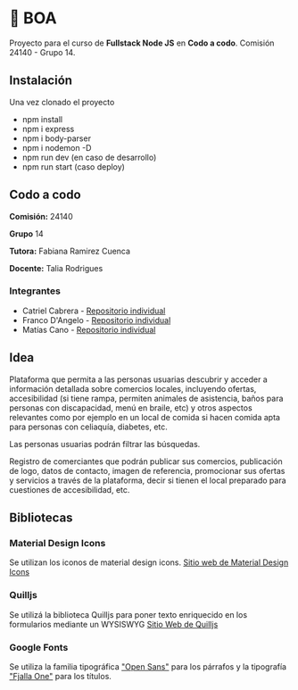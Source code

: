 
# 🐍 BOA

Proyecto para el curso de **Fullstack Node JS** en **Codo a codo**. Comisión 24140 - Grupo 14.

## Instalación

Una vez clonado el proyecto

- npm install
- npm i express
- npm i body-parser
- npm i nodemon -D
- npm run dev (en caso de desarrollo)
- npm run start (caso deploy)

## Codo a codo

**Comisión:** 24140

**Grupo** 14

**Tutora:** Fabiana Ramirez Cuenca

**Docente:** Talia Rodrigues

### Integrantes

- Catriel Cabrera - [Repositorio individual](https://github.com/catriel458/BOA.git)
- Franco D'Angelo - [Repositorio individual](https://github.com/Est133/BOA)
- Matías Cano - [Repositorio individual](https://github.com/matiascano/boa)


## Idea
Plataforma que permita a las personas usuarias descubrir y acceder a información detallada sobre comercios locales, incluyendo ofertas, accesibilidad (si tiene rampa, permiten animales de asistencia, baños para personas con discapacidad, menú en braile, etc) y otros aspectos relevantes como por ejemplo en un local de comida si hacen comida apta para personas con celiaquía, diabetes, etc. 

Las personas usuarias podrán filtrar las búsquedas.

Registro de comerciantes que podrán publicar sus comercios, publicación de logo, datos de contacto, imagen de referencia, promocionar sus ofertas y servicios a través de la plataforma, decir si tienen el local preparado para cuestiones de accesibilidad, etc.

## Bibliotecas

### Material Design Icons
Se utilizan los iconos de material design icons.
[Sitio web de Material Design Icons](https://pictogrammers.com)

### Quilljs
Se utilizá la biblioteca Quilljs para poner texto enriquecido en los formularios mediante un WYSISWYG
[Sitio Web de Quilljs](https://quilljs.com)

### Google Fonts
Se utiliza la familia tipográfica ["Open Sans"](https://fonts.google.com/specimen/Open+Sans) para los párrafos y la tipografía ["Fjalla One"](https://fonts.google.com/specimen/Fjalla+One) para los títulos.



